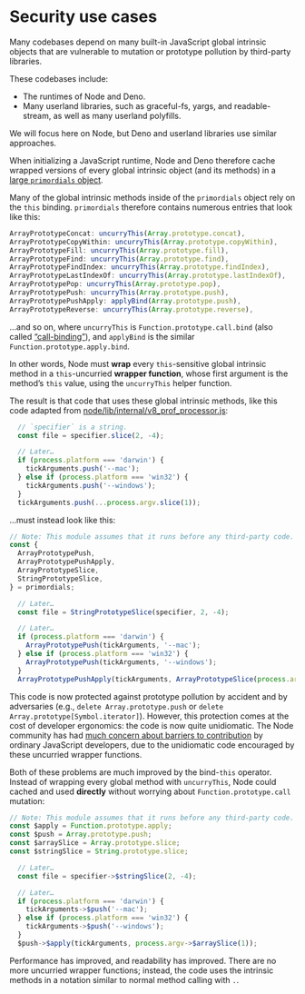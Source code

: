 # Security use cases
Many codebases depend on many built-in JavaScript global intrinsic objects
that are vulnerable to mutation or prototype pollution by third-party libraries.

These codebases include:

* The runtimes of Node and Deno.
* Many userland libraries, such as graceful-fs, yargs, and readable-stream,
  as well as many userland polyfills.

We will focus here on Node, but Deno and userland libraries use similar approaches.

When initializing a JavaScript runtime, Node and Deno therefore cache
wrapped versions of every global intrinsic object (and its methods)
in a [large `primordials` object][primordials.js].

[primordials.js]: https://github.com/nodejs/node/blob/master/lib/internal/per_context/primordials.js

Many of the global intrinsic methods inside of the `primordials` object
rely on the `this` binding.
`primordials` therefore contains numerous entries that look like this:
```js
ArrayPrototypeConcat: uncurryThis(Array.prototype.concat),
ArrayPrototypeCopyWithin: uncurryThis(Array.prototype.copyWithin),
ArrayPrototypeFill: uncurryThis(Array.prototype.fill),
ArrayPrototypeFind: uncurryThis(Array.prototype.find),
ArrayPrototypeFindIndex: uncurryThis(Array.prototype.findIndex),
ArrayPrototypeLastIndexOf: uncurryThis(Array.prototype.lastIndexOf),
ArrayPrototypePop: uncurryThis(Array.prototype.pop),
ArrayPrototypePush: uncurryThis(Array.prototype.push),
ArrayPrototypePushApply: applyBind(Array.prototype.push),
ArrayPrototypeReverse: uncurryThis(Array.prototype.reverse),
```
…and so on, where `uncurryThis` is `Function.prototype.call.bind`
(also called [“call-binding”][call-bind]),
and `applyBind` is the similar `Function.prototype.apply.bind`.

[call-bind]: https://npmjs.com/call-bind

In other words, Node must **wrap** every `this`-sensitive global intrinsic method
in a `this`-uncurried **wrapper function**,
whose first argument is the method’s `this` value,
using the `uncurryThis` helper function.

The result is that code that uses these global intrinsic methods,
like this code adapted from [node/lib/internal/v8_prof_processor.js][]:
```js
  // `specifier` is a string.
  const file = specifier.slice(2, -4);

  // Later…
  if (process.platform === 'darwin') {
    tickArguments.push('--mac');
  } else if (process.platform === 'win32') {
    tickArguments.push('--windows');
  }
  tickArguments.push(...process.argv.slice(1));
```
…must instead look like this:
```js
// Note: This module assumes that it runs before any third-party code.
const {
  ArrayPrototypePush,
  ArrayPrototypePushApply,
  ArrayPrototypeSlice,
  StringPrototypeSlice,
} = primordials;

  // Later…
  const file = StringPrototypeSlice(specifier, 2, -4);

  // Later…
  if (process.platform === 'darwin') {
    ArrayPrototypePush(tickArguments, '--mac');
  } else if (process.platform === 'win32') {
    ArrayPrototypePush(tickArguments, '--windows');
  }
  ArrayPrototypePushApply(tickArguments, ArrayPrototypeSlice(process.argv, 1));
```

This code is now protected against prototype pollution by accident and by adversaries
(e.g., `delete Array.prototype.push` or `delete Array.prototype[Symbol.iterator]`).
However, this protection comes at the cost of developer ergonomics:
the code is now quite unidiomatic.
The Node community has had [much concern about barriers to contribution][#30697]
by ordinary JavaScript developers, due to the unidiomatic code encouraged by these
uncurried wrapper functions.

Both of these problems are much improved by the bind-`this` operator.
Instead of wrapping every global method with `uncurryThis`,
Node could cached and used **directly**
without worrying about `Function.prototype.call` mutation:

```js
// Note: This module assumes that it runs before any third-party code.
const $apply = Function.prototype.apply;
const $push = Array.prototype.push;
const $arraySlice = Array.prototype.slice;
const $stringSlice = String.prototype.slice;

  // Later…
  const file = specifier->$stringSlice(2, -4);

  // Later…
  if (process.platform === 'darwin') {
    tickArguments->$push('--mac');
  } else if (process.platform === 'win32') {
    tickArguments->$push('--windows');
  }
  $push->$apply(tickArguments, process.argv->$arraySlice(1));
```

Performance has improved, and readability has improved.
There are no more uncurried wrapper functions;
instead, the code uses the intrinsic methods in a notation
similar to normal method calling with `.`.

[node/lib/internal/v8_prof_processor.js]: https://github.com/nodejs/node/blob/e46c680bf2b211bbd52cf959ca17ee98c7f657f5/lib/internal/v8_prof_processor.js
[#38248]: https://github.com/nodejs/node/pull/38248
[#30697]: https://github.com/nodejs/node/issues/30697
